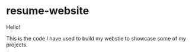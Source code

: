 # resume-website

Hello! 

This is the code I have used to build my webstie to showcase some of my projects.